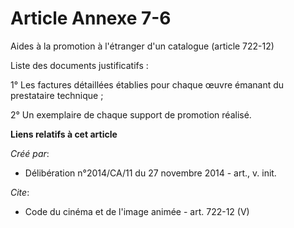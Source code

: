 # Article Annexe 7-6

Aides à la promotion à l'étranger d'un catalogue (article 722-12) 

Liste des documents justificatifs : 

1° Les factures détaillées établies pour chaque œuvre émanant du prestataire technique ; 

2° Un exemplaire de chaque support de promotion réalisé.

**Liens relatifs à cet article**

_Créé par_:

  - Délibération n°2014/CA/11 du 27 novembre 2014 - art., v. init.

_Cite_:

  - Code du cinéma et de l'image animée - art. 722-12 (V)
